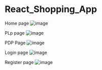 # React_Shopping_App
Home page
![image](https://github.com/Chaitanya17414/React_Shopping_App/assets/87313646/1e9881f5-290f-4d8d-8c19-9f641c977ec8)

PLp page
![image](https://github.com/Chaitanya17414/React_Shopping_App/assets/87313646/1e6aa316-9769-4017-9c1f-374933850bc0)

PDP Page 
![image](https://github.com/Chaitanya17414/React_Shopping_App/assets/87313646/55668e78-73d7-4f47-adf7-5a6d19ec88e8)

Login page 
![image](https://github.com/Chaitanya17414/React_Shopping_App/assets/87313646/40a687f8-4e2d-4eec-8b5e-a4b33f719f18)

Register page 
![image](https://github.com/Chaitanya17414/React_Shopping_App/assets/87313646/074eb242-bf0b-4c81-9873-3bf7e650c4df)
